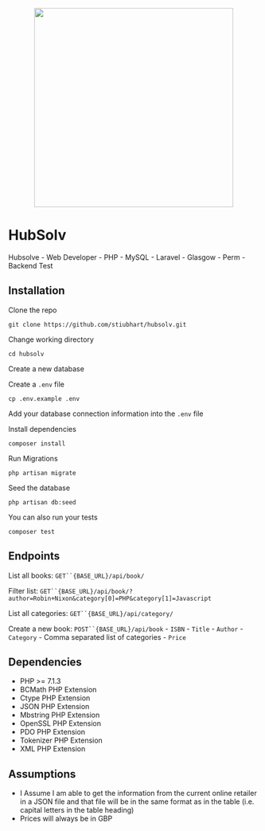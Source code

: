 <p align="center"><img src="https://res.cloudinary.com/dtfbvvkyp/image/upload/v1566331377/laravel-logolockup-cmyk-red.svg" width="400"></p>

# HubSolv

Hubsolve - Web Developer - PHP - MySQL - Laravel - Glasgow - Perm - Backend Test

## Installation
Clone the repo

```
git clone https://github.com/stiubhart/hubsolv.git
```
Change working directory
```
cd hubsolv
```
Create a new database

Create a `.env` file

```
cp .env.example .env
```

Add your database connection information into the `.env` file

Install dependencies

```
composer install
```

Run Migrations

```
php artisan migrate
```

Seed the database

```
php artisan db:seed
```

You can also run your tests

```
composer test
```


## Endpoints
List all books: `GET``{BASE_URL}/api/book/`

Filter list:  `GET``{BASE_URL}/api/book/?author=Robin+Nixon&category[0]=PHP&category[1]=Javascript`

List all categories:  `GET``{BASE_URL}/api/category/`

Create a new book: `POST``{BASE_URL}/api/book`
    - `ISBN`
    - `Title`
    - `Author`
    - `Category` - Comma separated list of categories
    - `Price`

## Dependencies 
- PHP >= 7.1.3
- BCMath PHP Extension
- Ctype PHP Extension
- JSON PHP Extension
- Mbstring PHP Extension
- OpenSSL PHP Extension
- PDO PHP Extension
- Tokenizer PHP Extension
- XML PHP Extension


## Assumptions
- I Assume I am able to get the information from the current online retailer in a JSON file and that file will be in the same format as in the table (i.e. capital letters in the table heading)
- Prices will always be in GBP
